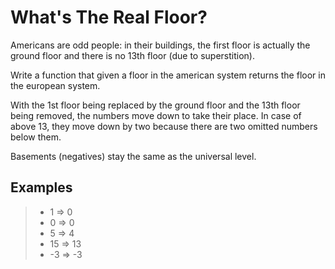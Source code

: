 # What's The Real Floor?

Americans are odd people: in their buildings, the first floor is actually the ground floor and there is no 13th floor (due to superstition).

Write a function that given a floor in the american system returns the floor in the european system.

With the 1st floor being replaced by the ground floor and the 13th floor being removed, the numbers move down to take their place. In case of above 13, they move down by two because there are two omitted numbers below them.

Basements (negatives) stay the same as the universal level.

## Examples

> - 1 => 0
> - 0 => 0
> - 5 => 4
> - 15 => 13
> - -3 => -3
